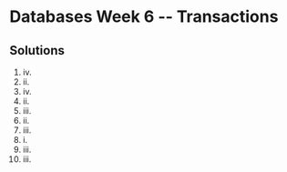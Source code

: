# Databases Week 6 -- Transactions

## Solutions

1. iv.
2. ii.
3. iv.
4. ii.
5. iii.
6. ii.
7. iii.
8. i.
9. iii.
10. iii.
